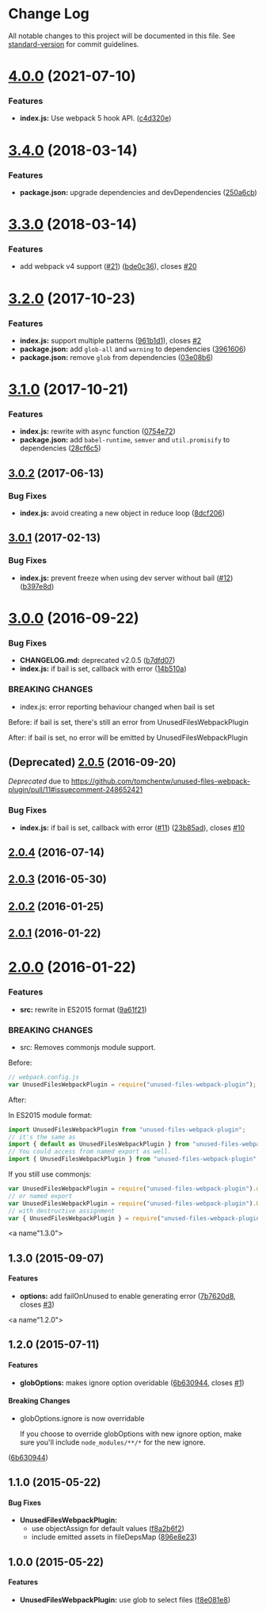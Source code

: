 # Change Log

All notable changes to this project will be documented in this file. See [standard-version](https://github.com/conventional-changelog/standard-version) for commit guidelines.

<a name="4.0.0"></a>
# [4.0.0](https://github.com/tomchentw/unused-files-webpack-plugin/compare/v3.4.0...v4.0.0) (2021-07-10)


### Features

* **index.js:** Use webpack 5 hook API. ([c4d320e](https://github.com/tomchentw/unused-files-webpack-plugin/commit/c4d320e))



<a name="3.4.0"></a>
# [3.4.0](https://github.com/tomchentw/unused-files-webpack-plugin/compare/v3.3.0...v3.4.0) (2018-03-14)


### Features

* **package.json:** upgrade dependencies and devDependencies ([250a6cb](https://github.com/tomchentw/unused-files-webpack-plugin/commit/250a6cb))



<a name="3.3.0"></a>
# [3.3.0](https://github.com/tomchentw/unused-files-webpack-plugin/compare/v3.2.0...v3.3.0) (2018-03-14)


### Features

* add webpack v4 support ([#21](https://github.com/tomchentw/unused-files-webpack-plugin/issues/21)) ([bde0c36](https://github.com/tomchentw/unused-files-webpack-plugin/commit/bde0c36)), closes [#20](https://github.com/tomchentw/unused-files-webpack-plugin/issues/20)



<a name="3.2.0"></a>
# [3.2.0](https://github.com/tomchentw/unused-files-webpack-plugin/compare/v3.1.0...v3.2.0) (2017-10-23)


### Features

* **index.js:** support multiple patterns ([961b1d1](https://github.com/tomchentw/unused-files-webpack-plugin/commit/961b1d1)), closes [#2](https://github.com/tomchentw/unused-files-webpack-plugin/issues/2)
* **package.json:** add `glob-all` and `warning` to dependencies ([3961606](https://github.com/tomchentw/unused-files-webpack-plugin/commit/3961606))
* **package.json:** remove `glob` from dependencies ([03e08b6](https://github.com/tomchentw/unused-files-webpack-plugin/commit/03e08b6))



<a name="3.1.0"></a>
# [3.1.0](https://github.com/tomchentw/unused-files-webpack-plugin/compare/v3.0.2...v3.1.0) (2017-10-21)


### Features

* **index.js:** rewrite with async function ([0754e72](https://github.com/tomchentw/unused-files-webpack-plugin/commit/0754e72))
* **package.json:** add `babel-runtime`, `semver` and `util.promisify` to dependencies ([28cf6c5](https://github.com/tomchentw/unused-files-webpack-plugin/commit/28cf6c5))



<a name="3.0.2"></a>
## [3.0.2](https://github.com/tomchentw/unused-files-webpack-plugin/compare/v3.0.1...v3.0.2) (2017-06-13)


### Bug Fixes

* **index.js:** avoid creating a new object in reduce loop ([8dcf206](https://github.com/tomchentw/unused-files-webpack-plugin/commit/8dcf206))



<a name="3.0.1"></a>
## [3.0.1](https://github.com/tomchentw/unused-files-webpack-plugin/compare/v3.0.0...v3.0.1) (2017-02-13)


### Bug Fixes

* **index.js:** prevent freeze when using dev server without bail ([#12](https://github.com/tomchentw/unused-files-webpack-plugin/issues/12)) ([b397e8d](https://github.com/tomchentw/unused-files-webpack-plugin/commit/b397e8d))



<a name="3.0.0"></a>
# [3.0.0](https://github.com/tomchentw/unused-files-webpack-plugin/compare/v2.0.5...v3.0.0) (2016-09-22)


### Bug Fixes

* **CHANGELOG.md:** deprecated v2.0.5 ([b7dfd07](https://github.com/tomchentw/unused-files-webpack-plugin/commit/b7dfd07))
* **index.js:** if bail is set, callback with error ([14b510a](https://github.com/tomchentw/unused-files-webpack-plugin/commit/14b510a))


### BREAKING CHANGES

* index.js: error reporting behaviour changed when bail is set

Before: if bail is set, there's still an error from UnusedFilesWebpackPlugin

After: if bail is set, no error will be emitted by UnusedFilesWebpackPlugin



<a name="2.0.5"></a>
## (Deprecated) [2.0.5](https://github.com/tomchentw/unused-files-webpack-plugin/compare/v2.0.4...v2.0.5) (2016-09-20)

*Deprecated* due to https://github.com/tomchentw/unused-files-webpack-plugin/pull/11#issuecomment-248652421

### Bug Fixes

* **index.js:** if bail is set, callback with error ([#11](https://github.com/tomchentw/unused-files-webpack-plugin/issues/11)) ([23b85ad](https://github.com/tomchentw/unused-files-webpack-plugin/commit/23b85ad)), closes [#10](https://github.com/tomchentw/unused-files-webpack-plugin/issues/10)



<a name="2.0.4"></a>
## [2.0.4](https://github.com/tomchentw/unused-files-webpack-plugin/compare/v2.0.3...v2.0.4) (2016-07-14)



<a name="2.0.3"></a>
## [2.0.3](https://github.com/tomchentw/unused-files-webpack-plugin/compare/v2.0.2...v2.0.3) (2016-05-30)



<a name="2.0.2"></a>
## [2.0.2](https://github.com/tomchentw/unused-files-webpack-plugin/compare/v2.0.1...v2.0.2) (2016-01-25)




<a name="2.0.1"></a>
## [2.0.1](https://github.com/tomchentw/unused-files-webpack-plugin/compare/v2.0.0...v2.0.1) (2016-01-22)




<a name="2.0.0"></a>
# [2.0.0](https://github.com/tomchentw/unused-files-webpack-plugin/compare/v1.3.0...v2.0.0) (2016-01-22)


### Features

* **src:** rewrite in ES2015 format ([9a61f21](https://github.com/tomchentw/unused-files-webpack-plugin/commit/9a61f21))


### BREAKING CHANGES

* src: Removes commonjs module support.

Before:

```js
// webpack.config.js
var UnusedFilesWebpackPlugin = require("unused-files-webpack-plugin");
```

After:

In ES2015 module format:

```js
import UnusedFilesWebpackPlugin from "unused-files-webpack-plugin";
// it's the same as
import { default as UnusedFilesWebpackPlugin } from "unused-files-webpack-plugin";
// You could access from named export as well.
import { UnusedFilesWebpackPlugin } from "unused-files-webpack-plugin";
```

If you still use commonjs:

```js
var UnusedFilesWebpackPlugin = require("unused-files-webpack-plugin").default;
// or named export
var UnusedFilesWebpackPlugin = require("unused-files-webpack-plugin").UnusedFilesWebpackPlugin;
// with destructive assignment
var { UnusedFilesWebpackPlugin } = require("unused-files-webpack-plugin");
```



<a name"1.3.0"></a>
## 1.3.0 (2015-09-07)


#### Features

* **options:** add failOnUnused to enable generating error ([7b7620d8](https://github.com/tomchentw/unused-files-webpack-plugin/commit/7b7620d8), closes [#3](https://github.com/tomchentw/unused-files-webpack-plugin/issues/3))


<a name"1.2.0"></a>
## 1.2.0 (2015-07-11)


#### Features

* **globOptions:** makes ignore option overidable ([6b630944](https://github.com/tomchentw/unused-files-webpack-plugin/commit/6b630944), closes [#1](https://github.com/tomchentw/unused-files-webpack-plugin/issues/1))


#### Breaking Changes

* globOptions.ignore is now overridable

    If you choose to override globOptions with new ignore option,
    make sure you'll include `node_modules/**/*` for the new ignore.

 ([6b630944](https://github.com/tomchentw/unused-files-webpack-plugin/commit/6b630944))


## 1.1.0 (2015-05-22)


#### Bug Fixes

* **UnusedFilesWebpackPlugin:**
  * use objectAssign for default values ([f8a2b6f2](https://github.com/tomchentw/unused-files-webpack-plugin/commit/f8a2b6f28825ee6e3898c9f4b60f3e6a22d55bcb))
  * include emitted assets in fileDepsMap ([896e8e23](https://github.com/tomchentw/unused-files-webpack-plugin/commit/896e8e233557de43618ad700b40ed773db73f691))


## 1.0.0 (2015-05-22)


#### Features

* **UnusedFilesWebpackPlugin:** use glob to select files ([f8e081e8](https://github.com/tomchentw/unused-files-webpack-plugin/commit/f8e081e835344820c419dc37162c8028af7ba3f9))
